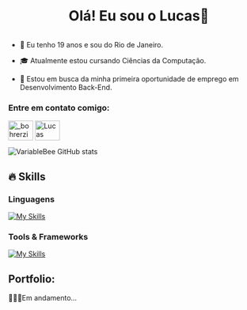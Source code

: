 <div id="user-content-toc">
  <ul align="center">
    <summary><h1 style="display: inline-block">Olá! Eu sou o Lucas👋</h1></summary>
</div>

<p>

  - 🌱 Eu tenho 19 anos e sou do Rio de Janeiro.

  - 🎓 Atualmente estou cursando Ciências da Computação.

  - 🔭 Estou em busca da minha primeira oportunidade de emprego em Desenvolvimento Back-End.
</p>

<h3 align="left">Entre em contato comigo:</h3>
<p align="left">
<a href="https://www.instagram.com/_bohrerzin_/" target="blank"><img align="center" src="https://raw.githubusercontent.com/rahuldkjain/github-profile-readme-generator/master/src/images/icons/Social/instagram.svg" alt="_bohrerzin_" height="40" width="50"/></a>
<a href="https://www.linkedin.com/in/lucas-bohrer/" target="blank"><img align="center" src="https://raw.githubusercontent.com/rahuldkjain/github-profile-readme-generator/master/src/images/icons/Social/linked-in-alt.svg" alt="Lucas Bohrer" height="40" width="50"/></a>
</p>

![VariableBee GitHub stats](https://github-readme-stats.vercel.app/api?username=Bohrer21&show_icons=true&theme=gotham)

## 🔥 Skills

<h3>Linguagens</h3>

[![My Skills](https://skillicons.dev/icons?i=java,python,html,css)](https://skillicons.dev)
  
<h3>Tools & Frameworks</h3>

[![My Skills](https://skillicons.dev/icons?i=eclipse,github,laravel,vscode)](https://skillicons.dev)

## Portfolio:
<p>
🚶🏻‍♂️Em andamento...
</p>
